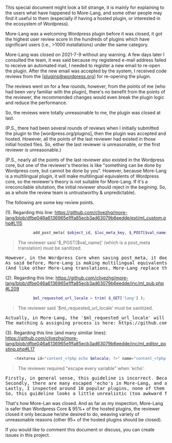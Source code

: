 This special document might look a bit strange, it is mainly for explaining to the users what have happened to More-Lang, and some other people may find it useful to them (especially if having a hosted plugin, or interested in the ecosystem of Wordpress).

More-Lang was a welcoming Wordpress plugin before it was closed, it got the highest user review score in the hundreds of plugins which have significant users (i.e., >1000 installations) under the same category.

More-Lang was closed on 2021-7-9 without any warning. A few days later I consulted the team, it was said because my registered e-mail address failed to receive an automated mail, I needed to register a new email to re-open the plugin. After the new email was accepted by the system, I received code reviews from the [plugins@wordpress.org] for re-opening the plugin.

The reviews went on for a few rounds, however, from the points of me (who had been very familiar with the plugin), there's no benefit from the points of the reviewer, the recommended changes would even break the plugin logic and reduce the performance.

So, the reviews were totally unreasonable to me, the plugin was closed at last.

(P.S., there had been several rounds of reviews when I initially submitted the plugin to the [wordpress.org/plugins], then the plugin was accepted and hosted. However, all the points of the last reviewer had existed in those initial hosted files. So, either the last reviewer is unreasonable, or the first reviewer is unreasonable.)

(P.S., nearly all the points of the last reviewer also existed in the Wordpress core, but one of the reviewer's theories is like "something can be done by Wordpress core, but cannot be done by you". However, because More-Lang is a multilingual plugin, it will make multilingual equivalents of Wordpress core, so the reviewer's theory is not suitable for More-Lang. If it's a irreconcilable situtation, the initial reviewer should reject in the begining. So, as a whole the review team is untrustworthy & unpredictable).

The following are some key review points.

(1). Regarding this line: https://github.com/clivezhg/more-lang/blob/dfbe046a6136965e1ffa85ecb3ad63079b6eedde/ext/ml_custom.php#L115
```php
			add_post_meta( $object_id, $loc_meta_key, $_POST[$val_name] );
```
<blockquote>The reviewer said '$_POST[$val_name]' (which is a post_meta translation) must be sanitized.</blockquote>
<pre>However, in the Wordpress Core when saving post_meta, it doesn't do any sanitizing: https://github.com/WordPress/WordPress/blob/2cc9f735238212adb0bba7888e11eccb4bf91bc2/wp-admin/includes/ajax-actions.php#L1627-L1649
As said before, More-Lang is making multilingual equivalents of Wordpress Core, they must be the same formats. So any extra sanitizing than Wordpress Core is useless here, which may even break the business logic in some cases.
(And like other More-Lang translations, More-Lang replace the Core post_meta value with the translated one after fetched from the DB using Wordpress filters ASAP, so it shall not introduce extra issue to Wordpress. I.e., the security is in the same level as Wordpress Core)</pre>


(2). Regarding this line: https://github.com/clivezhg/more-lang/blob/dfbe046a6136965e1ffa85ecb3ad63079b6eedde/inc/ml_pub.php#L209
```php
			$ml_requested_url_locale = trim( $_GET['lang'] );
```
<blockquote>The reviewer said '$ml_requested_url_locale' must be sanitized.</blockquote>
<pre>Actually, in More-Lang, the '$ml_requested_url_locale' will be used to match a known set (e.g., it can only be "en" or "jp"), if it is not in the set, then "" will be assigned to '$ml_requested_url_locale'. This process is already a perfect sanitizing. Any extra sanitizing is nonsense, hard to understand, and will reduce the performance.
The matching & assigning process is here: https://github.com/clivezhg/more-lang/blob/dfbe046a6136965e1ffa85ecb3ad63079b6eedde/inc/ml_pub.php#L221-L229</pre>


(3). Regarding this line (and many similiar lines): https://github.com/clivezhg/more-lang/blob/dfbe046a6136965e1ffa85ecb3ad63079b6eedde/inc/ml_editor_postinp.php#L17
```php
	<textarea id="content_<?php echo $mlocale; ?>" name="content_<?php echo $mlocale; ?>" class="ml-local-ta" style="display:none;"><?php
```
<blockquote>The reviewer required "escape every variable" when 'echo'.</blockquote>
<pre>Firstly, in general sense, this guideline is incorrect. Because there's a very common coding pattern: store the html in a variable, change it, at last echo it, then 'esc...' will produce incorrect string.
Secondly, there are many escaped 'echo's in More-Lang, and all unescaped are proved to be safe (i.e., their data sources are under controlled), to add 'esc...' to these safe 'echo's is useless and causing pefromance issue.
Lastly, I inspected around 10 popular plugins, none of them does "escape every variable". Then I inspected Wordpress Core, it even does much worse than More-Lang, it doesn't 'esc...' some uncontrolled data.
So, this guideline looks a little unrealistic (too awkward for most developers to implement), the reviewer was giving very very unfair task to More-Lang...but of course, the reviewer denied (without any reasonable explanation).</pre>

That's how More-Lan was closed. And as far as my inspection, More-Lang is safer than Wordpress Core & 95%+ of the hosted plugins, the reviewer closed it only because he/she desired to do, weaving variety of unreasonable reasons (other 95+ of the hosted plugins should be closed).

If you would like to comment this document or discuss, you can create issues in this project.
